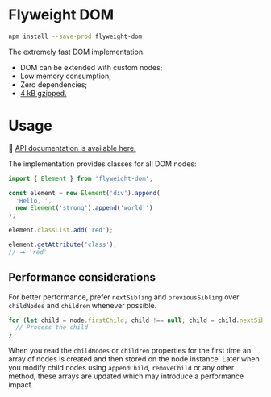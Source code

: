 # Flyweight DOM

```sh
npm install --save-prod flyweight-dom
```

The extremely fast DOM implementation.

- DOM can be extended with custom nodes;
- Low memory consumption;
- Zero dependencies;
- [4 kB gzipped.](https://bundlephobia.com/package/flyweight-dom)

# Usage

🔎 [API documentation is available here.](https://smikhalevski.github.io/flyweight-dom/modules.html)

The implementation provides classes for all DOM nodes:

```ts
import { Element } from 'flyweight-dom';

const element = new Element('div').append(
  'Hello, ',
  new Element('strong').append('world!')
);

element.classList.add('red');

element.getAttribute('class');
// ⮕ 'red'
```

## Performance considerations

For better performance, prefer `nextSibling` and `previousSibling` over `childNodes` and `children` whenever possible.

```ts
for (let child = node.firstChild; child !== null; child = child.nextSibling) {
  // Process the child 
}
```

When you read the `childNodes` or `children` properties for the first time an array of nodes is created and then stored
on the node instance. Later when you modify child nodes using `appendChild`, `removeChild` or any other method, these
arrays are updated which may introduce a performance impact.
